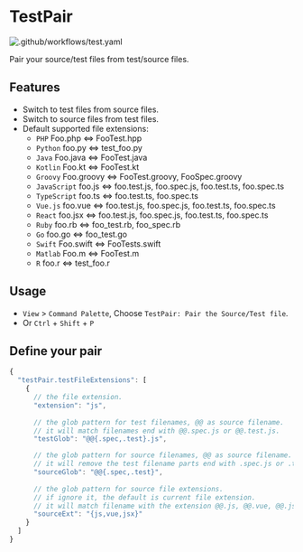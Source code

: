 # TestPair

![.github/workflows/test.yaml](https://github.com/absszero/vscode-test-pair/workflows/.github/workflows/test.yaml/badge.svg) 

Pair your source/test files from test/source files.



## Features

- Switch to test files from source files.
- Switch to source files from test files.
- Default supported file extensions:
    - `PHP` Foo.php <=> FooTest.hpp
    - `Python` foo.py <=> test_foo.py
    - `Java` Foo.java <=> FooTest.java
    - `Kotlin` Foo.kt <=> FooTest.kt
    - `Groovy` Foo.groovy <=> FooTest.groovy, FooSpec.groovy
    - `JavaScript` foo.js <=> foo.test.js, foo.spec.js, foo.test.ts, foo.spec.ts 
    - `TypeScript` foo.ts <=> foo.test.ts, foo.spec.ts
    - `Vue.js` foo.vue  <=> foo.test.js, foo.spec.js, foo.test.ts, foo.spec.ts
    - `React` foo.jsx  <=> foo.test.js, foo.spec.js, foo.test.ts, foo.spec.ts
    - `Ruby` foo.rb  <=> foo_test.rb, foo_spec.rb
    - `Go` foo.go  <=> foo_test.go
    - `Swift` Foo.swift  <=> FooTests.swift
    - `Matlab` Foo.m  <=> FooTest.m
    - `R` foo.r  <=> test_foo.r



## Usage

- `View` > `Command Palette`, Choose `TestPair: Pair the Source/Test file`.
- Or `Ctrl` + `Shift` + `P`



## Define your pair

```js
{
  "testPair.testFileExtensions": [
    {
      // the file extension.
      "extension": "js", 
      
      // the glob pattern for test filenames, @@ as source filename.
      // it will match filenames end with @@.spec.js or @@.test.js.
      "testGlob": "@@{.spec,.test}.js",

      // the glob pattern for source filenames, @@ as source filename.
      // it will remove the test filename parts end with .spec.js or .test.js.
      "sourceGlob": "@@{.spec,.test}",
      
      // the glob pattern for source file extensions.
      // if ignore it, the default is current file extension.
      // it will match filename with the extension @@.js, @@.vue, @@.jsx
      "sourceExt": "{js,vue,jsx}"
    }
  ]
}

```
